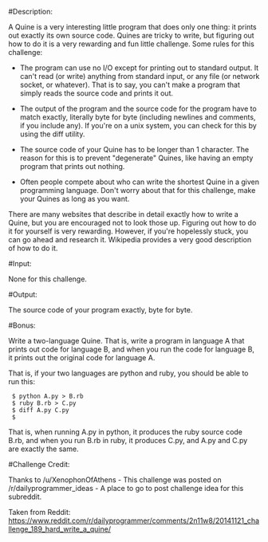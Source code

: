 #Description:

A Quine is a very interesting little program that does only one thing: it prints out exactly its own source code. Quines are tricky to write, but figuring out how to do it is a very rewarding and fun little challenge.
Some rules for this challenge:

* The program can use no I/O except for printing out to standard output. It can't read (or write) anything from standard input, or any file (or network socket, or whatever). That is to say, you can't make a program that simply reads the source code and prints it out.

* The output of the program and the source code for the program have to match exactly, literally byte for byte (including newlines and comments, if you include any). If you're on a unix system, you can check for this by using the diff utility.

* The source code of your Quine has to be longer than 1 character. The reason for this is to prevent "degenerate" Quines, like having an empty program that prints out nothing.

* Often people compete about who can write the shortest Quine in a given programming language. Don't worry about that for this challenge, make your Quines as long as you want.

There are many websites that describe in detail exactly how to write a Quine, but you are encouraged not to look those up. Figuring out how to do it for yourself is very rewarding. However, if you're hopelessly stuck, you can go ahead and research it. Wikipedia provides a very good description of how to do it.

#Input:

None for this challenge.

#Output:

The source code of your program exactly, byte for byte.

#Bonus:

Write a two-language Quine. That is, write a program in language A that prints out code for language B, and when you run the code for language B, it prints out the original code for language A.

That is, if your two languages are python and ruby, you should be able to run this:


     $ python A.py > B.rb
     $ ruby B.rb > C.py
     $ diff A.py C.py
     $

That is, when running A.py in python, it produces the ruby source code B.rb, and when you run B.rb in ruby, it produces C.py, and A.py and C.py are exactly the same.

#Challenge Credit:

Thanks to /u/XenophonOfAthens - This challenge was posted on /r/dailyprogrammer_ideas - A place to go to post challenge idea for this subreddit.


Taken from Reddit: https://www.reddit.com/r/dailyprogrammer/comments/2n11w8/20141121_challenge_189_hard_write_a_quine/